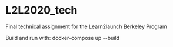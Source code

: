 # L2L2020_tech
Final technical assignment for the Learn2launch Berkeley Program

Build and run with:
	docker-compose up --build
